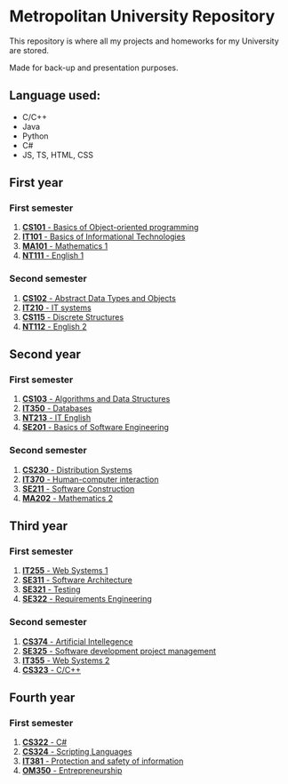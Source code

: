 # Metropolitan University Repository

This repository is where all my projects and homeworks for my University are stored.

Made for back-up and presentation purposes.

## Language used:

- C/C++
- Java
- Python
- C#
- JS, TS, HTML, CSS

## First year

### First semester

1. [**CS101** - Basics of Object-oriented programming](https://github.com/yxngalex/uni/tree/master/CS101)
2. [**IT101** - Basics of Informational Technologies](https://github.com/yxngalex/uni/tree/master/IT101)
3. [**MA101** - Mathematics 1](#)
4. [**NT111** - English 1](https://github.com/yxngalex/uni/tree/master/NT111)

### Second semester

1. [**CS102** - Abstract Data Types and Objects](https://github.com/yxngalex/uni/tree/master/CS102)
2. [**IT210** - IT systems](https://github.com/yxngalex/uni/tree/master/IT210)
3. [**CS115** - Discrete Structures](https://github.com/yxngalex/uni/tree/master/CS115)
4. [**NT112** - English 2](https://github.com/yxngalex/uni/tree/master/NT112)

## Second year

### First semester

1. [**CS103** - Algorithms and Data Structures](https://github.com/yxngalex/uni/tree/master/CS103)
2. [**IT350** - Databases](https://github.com/yxngalex/uni/tree/master/IT350)
3. [**NT213** - IT English](https://github.com/yxngalex/uni/tree/master/NT213)
4. [**SE201** - Basics of Software Engineering](https://github.com/yxngalex/uni/tree/master/SE201)

### Second semester

1. [**CS230** - Distribution Systems](https://github.com/yxngalex/uni/tree/master/CS230)
2. [**IT370** - Human-computer interaction](https://github.com/yxngalex/uni/tree/master/IT370)
3. [**SE211** - Software Construction](https://github.com/yxngalex/uni/tree/master/SE211)
4. [**MA202** - Mathematics 2](https://github.com/yxngalex/uni/tree/master/MA202)

## Third year

### First semester

1. [**IT255** - Web Systems 1](https://github.com/yxngalex/uni/tree/master/IT255)
2. [**SE311** - Software Architecture](https://github.com/yxngalex/uni/tree/master/SE311)
3. [**SE321** - Testing](https://github.com/yxngalex/uni/tree/master/SE321)
4. [**SE322** - Requirements Engineering](https://github.com/yxngalex/uni/tree/master/SE322)

### Second semester

1. [**CS374** - Artificial Intellegence](https://github.com/yxngalex/uni/tree/master/CS374)
2. [**SE325** - Software development project management](https://github.com/yxngalex/uni/tree/master/SE325)
3. [**IT355** - Web Systems 2](https://github.com/yxngalex/uni/tree/master/IT355)
4. [**CS323** - C/C++](https://github.com/yxngalex/uni/tree/master/CS323)

## Fourth year

### First semester

1. [**CS322** - C#]()
2. [**CS324** - Scripting Languages]()
3. [**IT381** - Protection and safety of information]()
4. [**OM350** - Entrepreneurship]()

